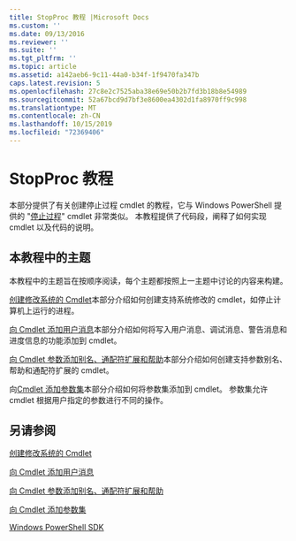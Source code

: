 ```yaml
---
title: StopProc 教程 |Microsoft Docs
ms.custom: ''
ms.date: 09/13/2016
ms.reviewer: ''
ms.suite: ''
ms.tgt_pltfrm: ''
ms.topic: article
ms.assetid: a142aeb6-9c11-44a0-b34f-1f9470fa347b
caps.latest.revision: 5
ms.openlocfilehash: 27c8e2c7525aba38e69e50b2b7fd3b18b8e54989
ms.sourcegitcommit: 52a67bcd9d7bf3e8600ea4302d1fa8970ff9c998
ms.translationtype: MT
ms.contentlocale: zh-CN
ms.lasthandoff: 10/15/2019
ms.locfileid: "72369406"
---
```

# <a name="stopproc-tutorial"></a>StopProc 教程

本部分提供了有关创建停止过程 cmdlet 的教程，它与 Windows PowerShell 提供的 "[停止过程](/powershell/module/Microsoft.PowerShell.Management/Stop-Process)" cmdlet 非常类似。 本教程提供了代码段，阐释了如何实现 cmdlet 以及代码的说明。

## <a name="topics-in-this-tutorial"></a>本教程中的主题

本教程中的主题旨在按顺序阅读，每个主题都按照上一主题中讨论的内容来构建。

[创建修改系统的 Cmdlet](./creating-a-cmdlet-that-modifies-the-system.md)本部分介绍如何创建支持系统修改的 cmdlet，如停止计算机上运行的进程。

[向 Cmdlet 添加用户消息](./adding-user-messages-to-your-cmdlet.md)本部分介绍如何将写入用户消息、调试消息、警告消息和进度信息的功能添加到 cmdlet。

[向 Cmdlet 参数添加别名、通配符扩展和帮助](./adding-aliases-wildcard-expansion-and-help-to-cmdlet-parameters.md)本部分介绍如何创建支持参数别名、帮助和通配符扩展的 cmdlet。

向[Cmdlet 添加参数集](./adding-parameter-sets-to-a-cmdlet.md)本部分介绍如何将参数集添加到 cmdlet。 参数集允许 cmdlet 根据用户指定的参数进行不同的操作。

## <a name="see-also"></a>另请参阅

[创建修改系统的 Cmdlet](./creating-a-cmdlet-that-modifies-the-system.md)

[向 Cmdlet 添加用户消息](./adding-user-messages-to-your-cmdlet.md)

[向 Cmdlet 参数添加别名、通配符扩展和帮助](./adding-aliases-wildcard-expansion-and-help-to-cmdlet-parameters.md)

[向 Cmdlet 添加参数集](./adding-parameter-sets-to-a-cmdlet.md)

[Windows PowerShell SDK](../windows-powershell-reference.md)
